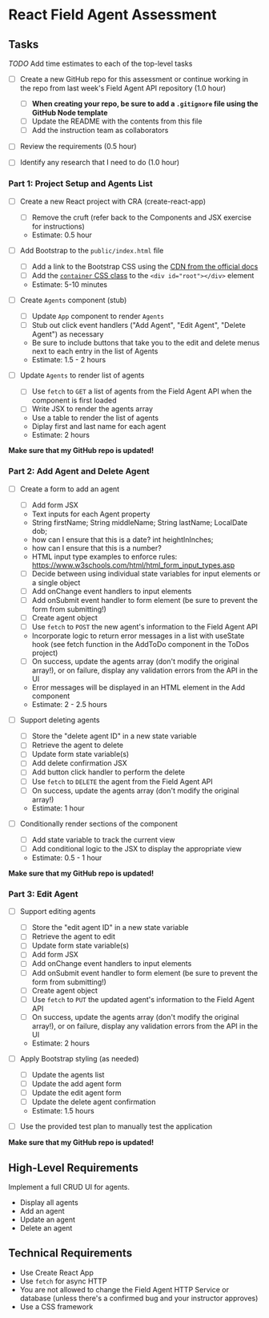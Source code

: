 # React Field Agent Assessment

## Tasks

_TODO_ Add time estimates to each of the top-level tasks

* [ ] Create a new GitHub repo for this assessment or continue working in the repo from last week's Field Agent API repository (1.0 hour)
  * [ ] **When creating your repo, be sure to add a `.gitignore` file using the GitHub Node template**
  * [ ] Update the README with the contents from this file
  * [ ] Add the instruction team as collaborators

* [ ] Review the requirements (0.5 hour)

* [ ] Identify any research that I need to do (1.0 hour)

### Part 1: Project Setup and Agents List

* [ ] Create a new React project with CRA (create-react-app)
  * [ ] Remove the cruft (refer back to the Components and JSX exercise for instructions)
  * Estimate: 0.5 hour

* [ ] Add Bootstrap to the `public/index.html` file
  * [ ] Add a link to the Bootstrap CSS using the [CDN from the official docs](https://getbootstrap.com/docs/4.6/getting-started/introduction/#css)
  * [ ] Add the [`container` CSS class](https://getbootstrap.com/docs/4.6/layout/overview/#containers) to the `<div id="root"></div>` element
  * Estimate: 5-10 minutes

* [ ] Create `Agents` component (stub)
  * [ ] Update `App` component to render `Agents`
  * [ ] Stub out click event handlers ("Add Agent", "Edit Agent", "Delete Agent") as necessary
   - Be sure to include buttons that take you to the edit and delete menus next to each entry in the list of Agents
  * Estimate: 1.5 - 2 hours

* [ ] Update `Agents` to render list of agents
  * [ ] Use `fetch` to `GET` a list of agents from the Field Agent API when the component is first loaded
  * [ ] Write JSX to render the agents array
   - Use a table to render the list of agents
   - Diplay first and last name for each agent
  * Estimate: 2 hours 
  

**Make sure that my GitHub repo is updated!**

### Part 2: Add Agent and Delete Agent

* [ ] Create a form to add an agent
  * [ ] Add form JSX
   - Text inputs for each Agent property
   - String firstName;
    String middleName; 
    String lastName; 
    LocalDate dob;
    - how can I ensure that this is a date? 
    int heightInInches; 
    - how can I ensure that this is a number?
    - HTML input type examples to enforce rules: https://www.w3schools.com/html/html_form_input_types.asp
  * [ ] Decide between using individual state variables for input elements or a single object
  * [ ] Add onChange event handlers to input elements
  * [ ] Add onSubmit event handler to form element (be sure to prevent the form from submitting!)
  * [ ] Create agent object
  * [ ] Use `fetch` to `POST` the new agent's information to the Field Agent API
   - Incorporate logic to return error messages in a list with useState hook
   (see fetch function in the AddToDo component in the ToDos project)
  * [ ] On success, update the agents array (don't modify the original array!), or on failure, display any validation errors from the API in the UI
  - Error messages will be displayed in an HTML element in the Add component 
  * Estimate: 2 - 2.5 hours

* [ ] Support deleting agents
  * [ ] Store the "delete agent ID" in a new state variable
  * [ ] Retrieve the agent to delete
  * [ ] Update form state variable(s)
  * [ ] Add delete confirmation JSX
  * [ ] Add button click handler to perform the delete
  * [ ] Use `fetch` to `DELETE` the agent from the Field Agent API
  * [ ] On success, update the agents array (don't modify the original array!)
  * Estimate: 1 hour 

* [ ] Conditionally render sections of the component
  * [ ] Add state variable to track the current view
  * [ ] Add conditional logic to the JSX to display the appropriate view
  * Estimate: 0.5 - 1 hour

**Make sure that my GitHub repo is updated!**

### Part 3: Edit Agent

* [ ] Support editing agents
  * [ ] Store the "edit agent ID" in a new state variable
  * [ ] Retrieve the agent to edit
  * [ ] Update form state variable(s)
  * [ ] Add form JSX
  * [ ] Add onChange event handlers to input elements
  * [ ] Add onSubmit event handler to form element (be sure to prevent the form from submitting!)
  * [ ] Create agent object
  * [ ] Use `fetch` to `PUT` the updated agent's information to the Field Agent API
  * [ ] On success, update the agents array (don't modify the original array!), or on failure, display any validation errors from the API in the UI
  * Estimate: 2 hours

* [ ] Apply Bootstrap styling (as needed)
  * [ ] Update the agents list
  * [ ] Update the add agent form
  * [ ] Update the edit agent form
  * [ ] Update the delete agent confirmation
  * Estimate: 1.5 hours

* [ ] Use the provided test plan to manually test the application

**Make sure that my GitHub repo is updated!**

## High-Level Requirements

Implement a full CRUD UI for agents.

* Display all agents
* Add an agent
* Update an agent
* Delete an agent

## Technical Requirements

* Use Create React App
* Use `fetch` for async HTTP
* You are not allowed to change the Field Agent HTTP Service or database (unless there's a confirmed bug and your instructor approves)
* Use a CSS framework